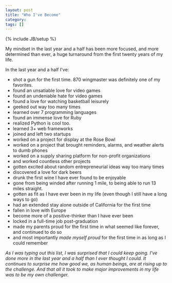```yaml
---
layout: post
title: "Who I've Become"
category: 
tags: []
---
```

{% include JB/setup %}

My mindset in the last year and a half has been more focused, and more determined than ever, a huge turnaround
from the first twenty years of my life.

In the last year and a half I've:
* shot a gun for the first time. 870 wingmaster was definitely one of my favorites.
* found an unsatiable love for video games
* found an undeniable hate for video games
* found a love for watching basketball leisurely
* geeked out way too many times
* learned over 7 programming languages
* found an immense love for Ruby
* realized Python is cool too.
* learned 3+ web frameworks
* joined and left two startups
* worked on a project for display at the Rose Bowl
* worked on a project that brought reminders, alarms, and weather alerts to dumb phones
* worked on a supply sharing platform for non-profit organizations
* and worked countless other projects
* gotten excited about random entrepreneurial ideas way too many times
* discovered a love for dark beers
* drunk the first wine I have ever found to be enjoyable
* gone from being winded after running 1 mile, to being able to run 13 miles straight.
* gotten as fit as I have ever been in my life (even though I still have a long ways to go)
* had an extended stay alone outside of California for the first time
* fallen in love with Europe
* become more of a positive-thinker than I have ever been
* locked in a full-time job post-graduation
* made my parents proud for the first time in what seemed like forever, and continued to do so
* and most importantly *made myself proud* for the first time in as long as I could remember

*As I was typing out this list, I was surprised that I could keep going. I've done more in the
last year and a half than I ever thought I could. It continues to surprise me how good we, 
as human beings, are at rising up to the challenge. 
And that all it took to make major improvements in my life was to be my own challenger.*
